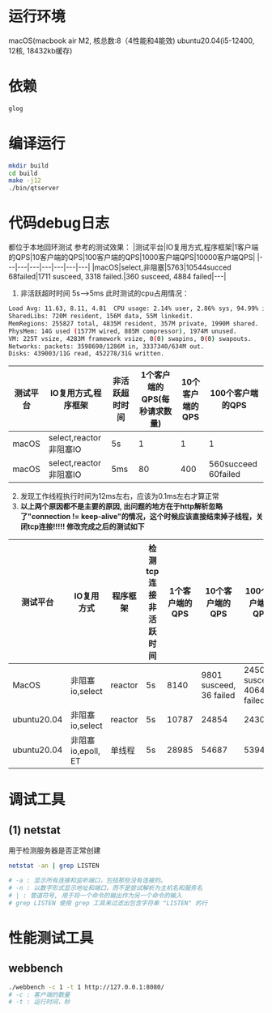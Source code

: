 # 运行环境
macOS(macbook air M2,   核总数:8（4性能和4能效)
ubuntu20.04(i5-12400, 12核, 18432kb缓存)

# 依赖
```bash
glog
```

# 编译运行
```bash
mkdir build
cd build
make -j12
./bin/qtserver
```

# 代码debug日志
都位于本地回环测试
参考的测试效果：
|测试平台|IO复用方式,程序框架|1客户端的QPS|10客户端的QPS|100客户端的QPS|1000客户端QPS|10000客户端QPS|
|---|---|---|---|---|---|---|
|macOS|select,非阻塞|5763|10544succed 68failed|1711 susceed, 3318 failed.|360 susceed, 4884 failed|---|
1. 非活跃超时时间 5s-->5ms
此时测试的cpu占用情况：
```bash
Load Avg: 11.63, 8.11, 4.81  CPU usage: 2.14% user, 2.86% sys, 94.99% idle
SharedLibs: 720M resident, 156M data, 55M linkedit.
MemRegions: 255827 total, 4835M resident, 357M private, 1990M shared.
PhysMem: 14G used (1577M wired, 885M compressor), 1974M unused.
VM: 225T vsize, 4283M framework vsize, 0(0) swapins, 0(0) swapouts.
Networks: packets: 3598690/1286M in, 3337340/634M out.
Disks: 439003/11G read, 452278/31G written.
```
|测试平台|IO复用方式,程序框架| 非活跃超时时间      | 1个客户端的QPS(每秒请求数量) |10个客户端的QPS | 100个客户端的QPS |
|---|---| -------- | -------- |-------- |-------- |
|macOS|select,reactor非阻塞IO| 5s      |    1    | 1 | 1 |
|macOS|select,reactor非阻塞IO| 5ms   |    80     | 400| 560succeed 60failed |

2. 发现工作线程执行时间为12ms左右，应该为0.1ms左右才算正常
3. **以上两个原因都不是主要的原因, 出问题的地方在于http解析忽略了"connection != keep-alive"的情况，这个时候应该直接结束掉子线程，关闭tcp连接!!!!! 修改完成之后的测试如下**


| 测试平台 | IO复用方式 | 程序框架 | 检测tcp连接非活跃时间 | 1个客户端的QPS | 10个客户端的QPS | 100个客户端的QPS | 1000个客户端的QPS | 10000个客户端的QPS |
| -------- | ---------- | -------- | --------------------- | -------------- | --------------- | ---------------- | ----------------- | -- |
| MacOS        | 非阻塞io,select          | reactor        | 5s                     | 8140              | 9801 susceed, 36 failed               | 2450 susceed, 4064 failed                | 58 susceed, 18382 failed                 |
|ubuntu20.04|非阻塞io,select|reactor|5s|10787|24854|24305|25547|24491|
|ubuntu20.04|非阻塞io,epoll, ET|单线程|5s|28985|54687|53943|54378|72287|

# 调试工具
## (1) netstat
用于检测服务器是否正常创建
```bash
netstat -an | grep LISTEN

# -a : 显示所有连接和监听端口，包括那些没有连接的。
# -n : 以数字形式显示地址和端口，而不是尝试解析为主机名和服务名
# | : 管道符号, 用于将一个命令的输出作为另一个命令的输入
# grep LISTEN 使用 grep 工具来过滤出包含字符串 "LISTEN" 的行
```

# 性能测试工具

##  webbench
```bash
./webbench -c 1 -t 1 http://127.0.0.1:8080/
# -c : 客户端的数量
# -t : 运行时间，秒
```